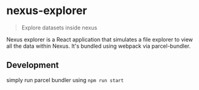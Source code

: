# nexus-explorer

> Explore datasets inside nexus

Nexus explorer is a React application that simulates a file explorer to view all the data within Nexus. It's bundled using webpack via parcel-bundler.


## Development

simply run parcel bundler using
``` npm run start ```

